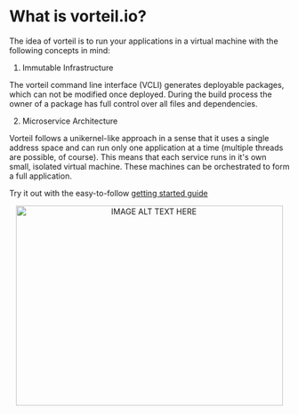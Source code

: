 # What is vorteil.io?

The idea of vorteil is to run your applications in a virtual machine with the following concepts in mind:

1. Immutable Infrastructure

The vorteil command line interface (VCLI) generates deployable packages, which can not be modified once deployed. During the build process the owner of a package has full control over all files and dependencies.

2. Microservice Architecture

Vorteil follows a unikernel-like approach in a sense that it uses a single address space and can run only
one application at a time (multiple threads are possible, of course). This means that each service runs in it's own small, isolated virtual machine.
These machines can be orchestrated to form a full application.

Try it out with the easy-to-follow [getting started guide](/quick/first_run)

<center>
<a href="http://www.youtube.com/watch?feature=player_embedded&v=NKjCnMLd-Rs
" target="_blank"><img src="http://img.youtube.com/vi/NKjCnMLd-Rs/0.jpg"
alt="IMAGE ALT TEXT HERE" width="480" height="360" border="0" /></a>
</center>
